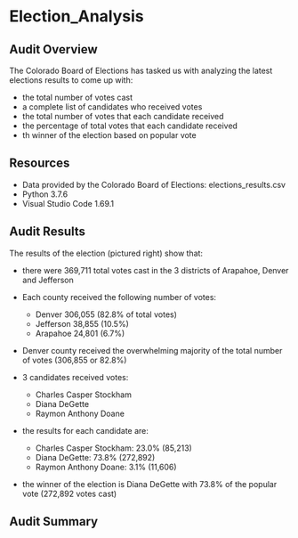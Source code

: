 # Election_Analysis

## Audit Overview
The Colorado Board of Elections has tasked us with analyzing the latest elections results to come up with:
- the total number of votes cast
- a complete list of candidates who received votes
- the total number of votes that each candidate received
- the percentage of total votes that each candidate received
- th winner of the election based on popular vote

## Resources
- Data provided by the Colorado Board of Elections: elections_results.csv
- Python 3.7.6
- Visual Studio Code 1.69.1

## Audit Results

The results of the election (pictured right) show that:

- there were 369,711 total votes cast in the 3 districts of Arapahoe, Denver and Jefferson

- Each county received the following number of votes:
  - Denver 306,055 (82.8% of total votes)
  - Jefferson 38,855 (10.5%)
  - Arapahoe 24,801 (6.7%)
- Denver county received the overwhelming majority of the total number of votes (306,855 or 82.8%)

- 3 candidates received votes:
  - Charles Casper Stockham
  - Diana DeGette
  - Raymon Anthony Doane
- the results for each candidate are:
  - Charles Casper Stockham: 23.0% (85,213)
  - Diana DeGette: 73.8% (272,892)
  - Raymon Anthony Doane: 3.1% (11,606)
- the winner of the election is Diana DeGette with 73.8% of the popular vote (272,892 votes cast)

## Audit Summary

